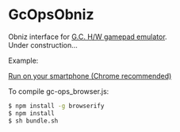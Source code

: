 # GcOpsObniz
Obniz interface for [G.C. H/W gamepad emulator](https://github.com/GameControllerizer/GcHwEmulator).  
Under construction...

Example:

[Run on your smartphone (Chrome recommended)](https://gamecontrollerizer.github.io/GcOpsObniz/example.html)


To compile gc-ops_browser.js:
```bash
$ npm install -g browserify
$ npm install
$ sh bundle.sh
```
